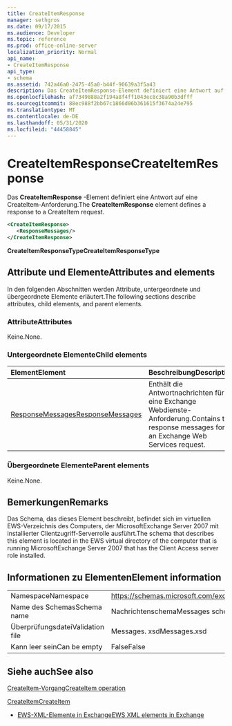 ```yaml
---
title: CreateItemResponse
manager: sethgros
ms.date: 09/17/2015
ms.audience: Developer
ms.topic: reference
ms.prod: office-online-server
localization_priority: Normal
api_name:
- CreateItemResponse
api_type:
- schema
ms.assetid: 742a46a0-2475-45a0-b44f-90639a3f5a43
description: Das CreateItemResponse-Element definiert eine Antwort auf eine CreateItem-Anforderung.
ms.openlocfilehash: af7349888a2f194a8f4ff1043ec8c38a90b3dfff
ms.sourcegitcommit: 88ec988f2bb67c1866d06b361615f3674a24e795
ms.translationtype: MT
ms.contentlocale: de-DE
ms.lasthandoff: 05/31/2020
ms.locfileid: "44458845"
---
```

# <a name="createitemresponse"></a><span data-ttu-id="63020-103">CreateItemResponse</span><span class="sxs-lookup"><span data-stu-id="63020-103">CreateItemResponse</span></span>

<span data-ttu-id="63020-104">Das **CreateItemResponse** -Element definiert eine Antwort auf eine CreateItem-Anforderung.</span><span class="sxs-lookup"><span data-stu-id="63020-104">The **CreateItemResponse** element defines a response to a CreateItem request.</span></span> 
  
```xml
<CreateItemResponse>
   <ResponseMessages/>
</CreateItemResponse>
```

 <span data-ttu-id="63020-105">**CreateItemResponseType**</span><span class="sxs-lookup"><span data-stu-id="63020-105">**CreateItemResponseType**</span></span>
## <a name="attributes-and-elements"></a><span data-ttu-id="63020-106">Attribute und Elemente</span><span class="sxs-lookup"><span data-stu-id="63020-106">Attributes and elements</span></span>

<span data-ttu-id="63020-107">In den folgenden Abschnitten werden Attribute, untergeordnete und übergeordnete Elemente erläutert.</span><span class="sxs-lookup"><span data-stu-id="63020-107">The following sections describe attributes, child elements, and parent elements.</span></span>
  
### <a name="attributes"></a><span data-ttu-id="63020-108">Attribute</span><span class="sxs-lookup"><span data-stu-id="63020-108">Attributes</span></span>

<span data-ttu-id="63020-109">Keine.</span><span class="sxs-lookup"><span data-stu-id="63020-109">None.</span></span>
  
### <a name="child-elements"></a><span data-ttu-id="63020-110">Untergeordnete Elemente</span><span class="sxs-lookup"><span data-stu-id="63020-110">Child elements</span></span>

|<span data-ttu-id="63020-111">**Element**</span><span class="sxs-lookup"><span data-stu-id="63020-111">**Element**</span></span>|<span data-ttu-id="63020-112">**Beschreibung**</span><span class="sxs-lookup"><span data-stu-id="63020-112">**Description**</span></span>|
|:-----|:-----|
|[<span data-ttu-id="63020-113">ResponseMessages</span><span class="sxs-lookup"><span data-stu-id="63020-113">ResponseMessages</span></span>](responsemessages.md) <br/> |<span data-ttu-id="63020-114">Enthält die Antwortnachrichten für eine Exchange Webdienste-Anforderung.</span><span class="sxs-lookup"><span data-stu-id="63020-114">Contains the response messages for an Exchange Web Services request.</span></span>  <br/> |
   
### <a name="parent-elements"></a><span data-ttu-id="63020-115">Übergeordnete Elemente</span><span class="sxs-lookup"><span data-stu-id="63020-115">Parent elements</span></span>

<span data-ttu-id="63020-116">Keine.</span><span class="sxs-lookup"><span data-stu-id="63020-116">None.</span></span>
  
## <a name="remarks"></a><span data-ttu-id="63020-117">Bemerkungen</span><span class="sxs-lookup"><span data-stu-id="63020-117">Remarks</span></span>

<span data-ttu-id="63020-118">Das Schema, das dieses Element beschreibt, befindet sich im virtuellen EWS-Verzeichnis des Computers, der MicrosoftExchange Server 2007 mit installierter Clientzugriff-Serverrolle ausführt.</span><span class="sxs-lookup"><span data-stu-id="63020-118">The schema that describes this element is located in the EWS virtual directory of the computer that is running MicrosoftExchange Server 2007 that has the Client Access server role installed.</span></span>
  
## <a name="element-information"></a><span data-ttu-id="63020-119">Informationen zu Elementen</span><span class="sxs-lookup"><span data-stu-id="63020-119">Element information</span></span>

|||
|:-----|:-----|
|<span data-ttu-id="63020-120">Namespace</span><span class="sxs-lookup"><span data-stu-id="63020-120">Namespace</span></span>  <br/> |https://schemas.microsoft.com/exchange/services/2006/messages  <br/> |
|<span data-ttu-id="63020-121">Name des Schemas</span><span class="sxs-lookup"><span data-stu-id="63020-121">Schema name</span></span>  <br/> |<span data-ttu-id="63020-122">Nachrichtenschema</span><span class="sxs-lookup"><span data-stu-id="63020-122">Messages schema</span></span>  <br/> |
|<span data-ttu-id="63020-123">Überprüfungsdatei</span><span class="sxs-lookup"><span data-stu-id="63020-123">Validation file</span></span>  <br/> |<span data-ttu-id="63020-124">Messages. xsd</span><span class="sxs-lookup"><span data-stu-id="63020-124">Messages.xsd</span></span>  <br/> |
|<span data-ttu-id="63020-125">Kann leer sein</span><span class="sxs-lookup"><span data-stu-id="63020-125">Can be empty</span></span>  <br/> |<span data-ttu-id="63020-126">False</span><span class="sxs-lookup"><span data-stu-id="63020-126">False</span></span>  <br/> |
   
## <a name="see-also"></a><span data-ttu-id="63020-127">Siehe auch</span><span class="sxs-lookup"><span data-stu-id="63020-127">See also</span></span>



[<span data-ttu-id="63020-128">CreateItem-Vorgang</span><span class="sxs-lookup"><span data-stu-id="63020-128">CreateItem operation</span></span>](createitem-operation.md)
  
[<span data-ttu-id="63020-129">CreateItem</span><span class="sxs-lookup"><span data-stu-id="63020-129">CreateItem</span></span>](createitem.md)


- [<span data-ttu-id="63020-130">EWS-XML-Elemente in Exchange</span><span class="sxs-lookup"><span data-stu-id="63020-130">EWS XML elements in Exchange</span></span>](ews-xml-elements-in-exchange.md)

